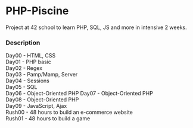 # PHP-Piscine 
Project at 42 school to learn PHP, SQL, JS and more in intensive 2 weeks.  
  
### Description  
  
Day00 - HTML, CSS  
Day01 - PHP basic  
Day02 - Regex  
Day03 - Pamp/Mamp, Server  
Day04 - Sessions  
Day05 - SQL  
Day06 - Object-Oriented PHP 
Day07 - Object-Oriented PHP  
Day08 - Object-Oriented PHP  
Day09 - JavaScript, Ajax  
Rush00 - 48 hours to build an e-commerce website    
Rush01 - 48 hours to build a game 
